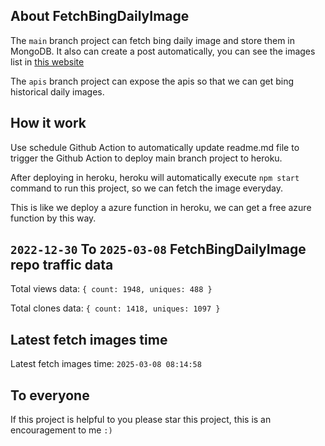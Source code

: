 ## About FetchBingDailyImage

The `main` branch project can fetch bing daily image and store them in MongoDB.
It also can create a post automatically, you can see the images list in [this website](https://oursalbum.netlify.app)

The `apis` branch project can expose the apis so that we can get bing historical daily images.

## How it work

Use schedule Github Action to automatically update readme.md file to trigger the Github Action to deploy main branch project to heroku.

After deploying in heroku, heroku will automatically execute `npm start` command to run this project, so we can fetch the image everyday.

This is like we deploy a azure function in heroku, we can get a free azure function by this way.

## `2022-12-30` To `2025-03-08` FetchBingDailyImage repo traffic data

Total views data: `{ count: 1948, uniques: 488 }`

Total clones data: `{ count: 1418, uniques: 1097 }`

## Latest fetch images time

Latest fetch images time: `2025-03-08 08:14:58`

## To everyone

If this project is helpful to you please star this project, this is an encouragement to me `:)`



